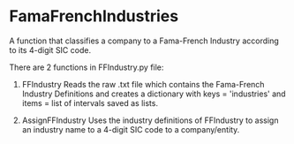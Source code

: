 # FamaFrenchIndustries
A function that classifies a company to a Fama-French Industry according to its 4-digit SIC code. 

There are 2 functions in FFIndustry.py file:
  1. FFIndustry
    Reads the raw .txt file which contains the Fama-French Industry Definitions
    and creates a dictionary with keys = 'industries' and items = list of intervals saved as lists.
    
  2. AssignFFIndustry
    Uses the industry definitions of FFIndustry to assign an industry name to a 4-digit SIC code 
    to a company/entity.
    
   
